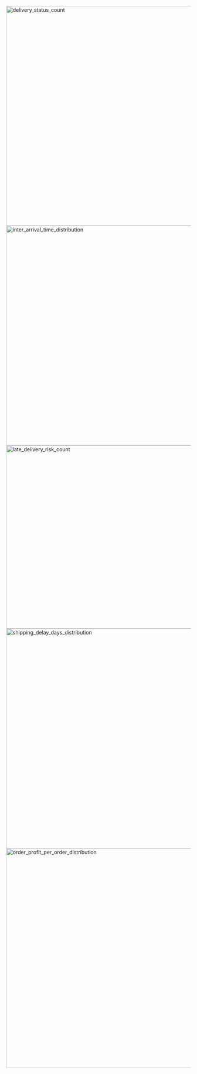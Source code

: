 
<img width="1000" height="600" alt="delivery_status_count" src="https://github.com/user-attachments/assets/927de080-b1cf-4280-ad95-89c8eadd99c8" />
<img width="1000" height="600" alt="inter_arrival_time_distribution" src="https://github.com/user-attachments/assets/70d4e33c-a715-4089-986b-b6123b5b6427" />
<img width="700" height="500" alt="late_delivery_risk_count" src="https://github.com/user-attachments/assets/a3b1f5e4-5ee9-4d75-88d9-73015f22c73c" />
<img width="1000" height="600" alt="shipping_delay_days_distribution" src="https://github.com/user-attachments/assets/2326813e-a8e0-4b9c-832c-f3320d1c6d85" />
<img width="1000" height="600" alt="order_profit_per_order_distribution" src="https://github.com/user-attachments/assets/11742fff-8988-474f-9bdf-998273c84184" />
